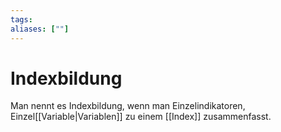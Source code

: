 ```yaml
---
tags:
aliases: [""]
---
```


# Indexbildung
Man nennt es Indexbildung, wenn man Einzelindikatoren, Einzel[[Variable|Variablen]] zu einem [[Index]] zusammenfasst.